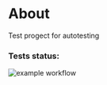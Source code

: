 # About

Test progect for autotesting

### Tests status:
![example workflow](https://github.com/IoninMark/hexlet-pytest/actions/workflows/tests.yml/badge.svg)